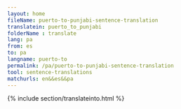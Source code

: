 ```yaml
---
layout: home
fileName: puerto-to-punjabi-sentence-translation
translatein: puerto_to_punjabi
folderName : translate
lang: pa
from: es
to: pa
langname: puerto-to
permalink: /pa/puerto-to-punjabi-sentence-translation
tool: sentence-translations
matchurls: en&&es&&pa
---
```

{% include section/translateinto.html %}
